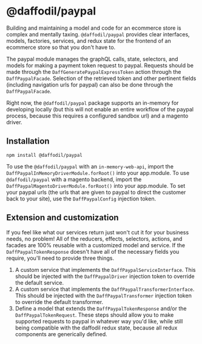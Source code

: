# @daffodil/paypal

Building and maintaining a model and code for an ecommerce store is complex and mentally taxing. `@daffodil/paypal`
provides clear interfaces, models, factories, services, and redux state for the frontend of an ecommerce store so that you don't have to.

The paypal module manages the graphQL calls, state, selectors, and models for making a payment token request to paypal. Requests should be made through the `DaffGeneratePaypalExpressToken` action through the `DaffPaypalFacade`. Selection of the retrieved token and other pertinent fields (including navigation urls for paypal) can also be done through the `DaffPaypalFacade`.

Right now, the `@daffodil/paypal` package supports an in-memory for developing locally (but this will not enable an entire workflow of the paypal process, because this requires a configured sandbox url) and a magento driver.

## Installation
```
npm install @daffodil/paypal
```

To use the `@daffodil/paypal` with an `in-memory-web-api`, import the `DaffPaypalInMemoryDriverModule.forRoot()` into your app.module. To use `@daffodil/paypal` with a magento backend, import the `DaffPaypalMagentoDriverModule.forRoot()` into your app.module. To set your paypal urls (the urls that are given to paypal to direct the customer back to your site), use the `DaffPaypalConfig` injection token. 

## Extension and customization
If you feel like what our services return just won't cut it for your business needs, no problem! All of the reducers, effects, selectors, actions, and facades are 100% reusable with a customized model and service. If the `DaffPaypalTokenResponse` doesn't have all of the necessary fields you require, you'll need to provide three things.
1. A custom service that implements the `DaffPaypalServiceInterface`. This should be injected with the `DaffPaypalDriver` injection token to override the default service.
2. A custom service that implements the `DaffPaypalTransformerInterface`. This should be injected with the `DaffPaypalTransformer` injection token to override the default transformer.
3. Define a model that extends the `DaffPaypalTokenResponse` and/or the `DaffPaypalTokenRequest`.
These steps should allow you to make supported requests to paypal in whatever way you'd like, while still being compatible with the daffodil redux state, because all redux components are generically defined.
